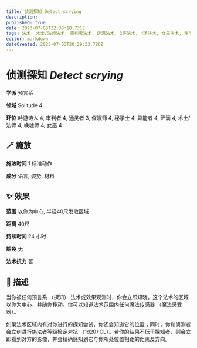 ```yaml
---
title: 侦测探知 Detect scrying
description: 
published: true
date: 2023-07-03T22:38:18.731Z
tags: 法术, 术士/法师法术, 审判者法术, 萨满法术, 3环法术, 4环法术, 女巫法术, 秘学士法术, 吟游诗人法术, 异能者法术, 预言系, 催眠师法术, 通灵者法术, 唤魂师法术, solitude
editor: markdown
dateCreated: 2023-07-03T20:29:33.786Z
---
```


# **侦测探知** *Detect scrying*

**学派** 预言系 

**领域** Solitude 4

**环位** 吟游诗人 4, 审判者 4, 通灵者 3, 催眠师 4, 秘学士 4, 异能者 4, 萨满 4, 术士/法师 4, 唤魂师 4, 女巫 4

## 🪄 施放

**施法时间** 1 标准动作

**成分** 语言, 姿势, 材料

## ✨ 效果  

**范围** 以你为中心, 半径40尺发散区域

**距离** 40尺  

**持续时间** 24 小时 

**豁免** 无

**法术抗力** 否

## 📖 描述

当你被任何预言系 （探知） 法术或效果观测时，你会立即知晓。这个法术的区域以你为中心，并随你移动。你可以知道法术范围内任何魔法传感器 （魔法感受器）。

如果法术区域内有对你进行的探知尝试，你还会知道它的位置；同时，你和侦测者会立刻进行施法者等级检定对抗 （1d20+CL）。若你的结果不低于探知者，则会立即看到对方的影像，并会精确感知到它与你所处位置相距的距离及方向。
    